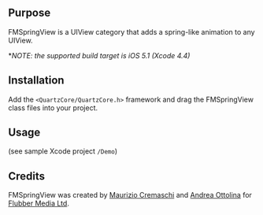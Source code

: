 Purpose
-------
FMSpringView is a UIView category that adds a spring-like animation to any UIView.

**NOTE: the supported build target is iOS 5.1 (Xcode 4.4)*

Installation
------------
Add the `<QuartzCore/QuartzCore.h>` framework and drag the FMSpringView class files into your project.

Usage
-----
(see sample Xcode project `/Demo`)

Credits
-------
FMSpringView was created by [Maurizio Cremaschi](http://cremaschi.me) and [Andrea Ottolina](http://andreaottolina.com) for [Flubber Media Ltd](http://flubbermedia.com).
